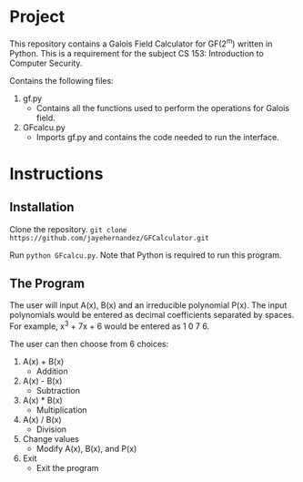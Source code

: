 # Project
This repository contains a Galois Field Calculator for GF(2<sup>m</sup>) written in Python. This is a requirement for the subject CS 153: Introduction to Computer Security.

Contains the following files:
1. gf.py
	- Contains all the functions used to perform the operations for Galois field.
2. GFcalcu.py
	- Imports gf.py and contains the code needed to run the interface.

# Instructions

## Installation
Clone the repository.
```git clone https://github.com/jayehernandez/GFCalculator.git```

Run ```python GFcalcu.py```. Note that Python is required to run this program.

## The Program

The user will input A(x), B(x) and an irreducible polynomial P(x). The input polynomials would be entered as decimal coefficients separated by spaces. For example, x<sup>3</sup> + 7x + 6 would be entered as 1 0 7 6.

The user can then choose from 6 choices:
1. A(x) + B(x)
	- Addition
2. A(x) - B(x)
	- Subtraction
3. A(x) * B(x)
	- Multiplication
4. A(x) / B(x)
	- Division
5. Change values
	- Modify A(x), B(x), and P(x)
6. Exit
	- Exit the program 